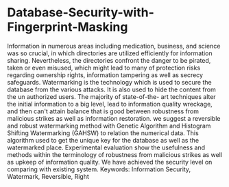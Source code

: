 # Database-Security-with-Fingerprint-Masking

 Information in numerous areas including medication, business, and science was so crucial, in which directories are utilized efficiently for information sharing. Nevertheless, the directories confront the danger to be pirated, taken or even misused, which might lead to many of protection risks regarding ownership rights, information tampering as well as secrecy safeguards. Watermarking is the technology which is used to secure the database from the various attacks. It is also used to hide the content from the un authorized users. The majority of state-of-the- art techniques alter the initial information to a big level, lead to information quality wreckage, and then can't attain balance that is good between robustness from malicious strikes as well as information restoration. we suggest a reversible and robust watermarking method with Genetic Algorithm and Histogram Shifting Watermarking (GAHSW) to relation the numerical data. This algorithm used to get the unique key for the database as well as the watermarked place. Experimental evaluation show the usefulness and methods within the terminology of robustness from malicious strikes as well as upkeep of information quality. We have achieved the security level on comparing with existing system. Keywords:  Information Security, Watermark, Reversible, Right 

